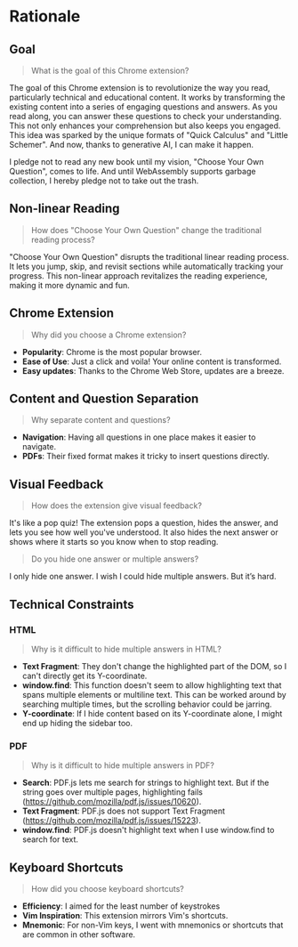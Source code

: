 # Rationale

## Goal

> What is the goal of this Chrome extension?

The goal of this Chrome extension is to revolutionize the way you read, particularly technical and educational content. It works by transforming the existing content into a series of engaging questions and answers. As you read along, you can answer these questions to check your understanding. This not only enhances your comprehension but also keeps you engaged. This idea was sparked by the unique formats of "Quick Calculus" and "Little Schemer". And now, thanks to generative AI, I can make it happen.

I pledge not to read any new book until my vision, "Choose Your Own Question", comes to life. And until WebAssembly supports garbage collection, I hereby pledge not to take out the trash.

## Non-linear Reading

> How does "Choose Your Own Question" change the traditional reading process?

"Choose Your Own Question" disrupts the traditional linear reading process. It lets you jump, skip, and revisit sections while automatically tracking your progress. This non-linear approach revitalizes the reading experience, making it more dynamic and fun.

## Chrome Extension

> Why did you choose a Chrome extension?

- **Popularity**: Chrome is the most popular browser.
- **Ease of Use**: Just a click and voila! Your online content is transformed.
- **Easy updates**: Thanks to the Chrome Web Store, updates are a breeze.

## Content and Question Separation

> Why separate content and questions?

- **Navigation**: Having all questions in one place makes it easier to navigate.
- **PDFs**: Their fixed format makes it tricky to insert questions directly.

## Visual Feedback

> How does the extension give visual feedback?

It's like a pop quiz! The extension pops a question, hides the answer, and lets you see how well you've understood. It also hides the next answer or shows where it starts so you know when to stop reading.

> Do you hide one answer or multiple answers?

I only hide one answer. I wish I could hide multiple answers. But it’s hard.

## Technical Constraints

### HTML

> Why is it difficult to hide multiple answers in HTML?

- **Text Fragment**: They don't change the highlighted part of the DOM, so I can't directly get its Y-coordinate.
- **window.find**: This function doesn't seem to allow highlighting text that spans multiple elements or multiline text. This can be worked around by searching multiple times, but the scrolling behavior could be jarring.
- **Y-coordinate**: If I hide content based on its Y-coordinate alone, I might end up hiding the sidebar too.

### PDF

> Why is it difficult to hide multiple answers in PDF?

- **Search**: PDF.js lets me search for strings to highlight text. But if the string goes over multiple pages, highlighting fails (https://github.com/mozilla/pdf.js/issues/10620).
- **Text Fragment**: PDF.js does not support Text Fragment (https://github.com/mozilla/pdf.js/issues/15223).
- **window.find**: PDF.js doesn't highlight text when I use window.find to search for text.

## Keyboard Shortcuts

> How did you choose keyboard shortcuts?

- **Efficiency**: I aimed for the least number of keystrokes
- **Vim Inspiration**: This extension mirrors Vim's shortcuts.
- **Mnemonic**: For non-Vim keys, I went with mnemonics or shortcuts that are common in other software.

